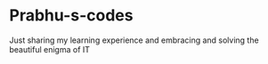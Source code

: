 # Prabhu-s-codes
Just sharing my learning experience and embracing and solving the beautiful enigma of IT 
